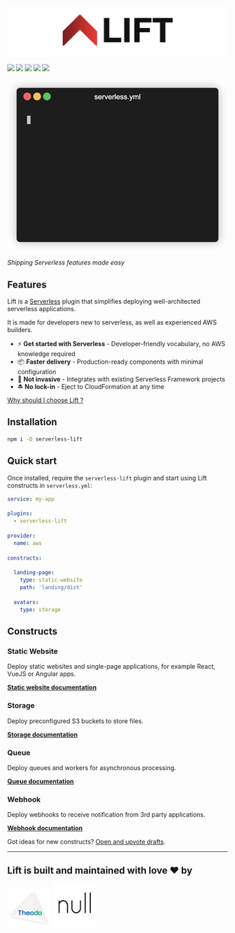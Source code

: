 <!-- Lift main cover -->
![](docs/lift.png)

<!-- Lift badges -->
![](https://img.shields.io/github/workflow/status/getlift/lift/CI/master)
![](https://img.shields.io/npm/v/serverless-lift)
![](https://img.shields.io/node/v/serverless-lift)
![](https://img.shields.io/npm/dw/serverless-lift)
![](https://img.shields.io/npm/l/serverless-lift)

<!-- Lift usage animations -->
![](docs/animations/all.gif)

*Shipping Serverless features made easy*

## Features

Lift is a [Serverless](https://www.serverless.com/) plugin that simplifies deploying well-architected serverless applications.

It is made for developers new to serverless, as well as experienced AWS builders.

- ⚡️ **Get started with Serverless** - Developer-friendly vocabulary, no AWS knowledge required
- 📦 **Faster delivery** - Production-ready components with minimal configuration
- 🔁 **Not invasive** - Integrates with existing Serverless Framework projects
- ⏏️ **No lock-in** - Eject to CloudFormation at any time

[Why should I choose Lift ?](docs/comparison.md)

## Installation

```bash
npm i -D serverless-lift
```

## Quick start

Once installed, require the `serverless-lift` plugin and start using Lift constructs in `serverless.yml`:

```yaml
service: my-app

plugins:
  - serverless-lift

provider:
  name: aws

constructs:

  landing-page:
    type: static-website
    path: 'landing/dist'

  avatars:
    type: storage
```

## Constructs

### Static Website

Deploy static websites and single-page applications, for example React, VueJS or Angular apps.

[**Static website documentation**](docs/static-website.md)

### Storage

Deploy preconfigured S3 buckets to store files.

[**Storage documentation**](docs/storage.md)

### Queue

Deploy queues and workers for asynchronous processing.

[**Queue documentation**](docs/queue.md)

### Webhook

Deploy webhooks to receive notification from 3rd party applications.

[**Webhook documentation**](docs/webhook.md)

Got ideas for new constructs? [Open and upvote drafts](https://github.com/getlift/lift/discussions/categories/components).

---

## Lift is built and maintained with love ❤️ by

<a href="https://www.theodo.fr/" title="Theodo"><img src="docs/theodo.png" width="100"></a>
<a href="https://null.tc/" title="null"><img src="docs/null.png" width="100"></a>
